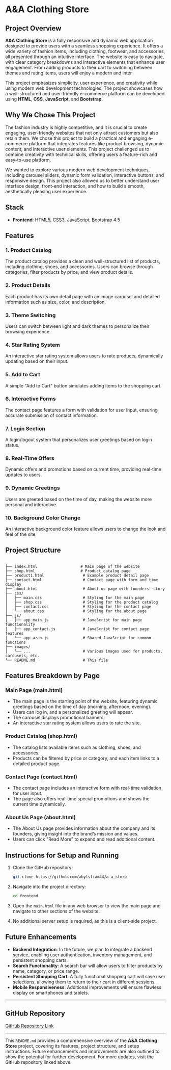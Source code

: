 
# A&A Clothing Store

## Project Overview

**A&A Clothing Store** is a fully responsive and dynamic web application designed to provide users with a seamless shopping experience. It offers a wide variety of fashion items, including clothing, footwear, and accessories, all presented through an intuitive interface. The website is easy to navigate, with clear category breakdowns and interactive elements that enhance user engagement. From adding products to their cart to switching between themes and rating items, users will enjoy a modern and inter

This project emphasizes simplicity, user experience, and creativity while using modern web development technologies. The project showcases how a well-structured and user-friendly e-commerce platform can be developed using **HTML**, **CSS**, **JavaScript**, and **Bootstrap**.

## Why We Chose This Project

The fashion industry is highly competitive, and it is crucial to create engaging, user-friendly websites that not only attract customers but also retain them. We chose this project to build a practical and engaging e-commerce platform that integrates features like product browsing, dynamic content, and interactive user elements. This project challenged us to combine creativity with technical skills, offering users a feature-rich and easy-to-use platform.

We wanted to explore various modern web development techniques, including carousel sliders, dynamic form validation, interactive buttons, and responsive design. This project also allowed us to better understand user interface design, front-end interaction, and how to build a smooth, aesthetically pleasing user experience.

## Stack

- **Frontend**: HTML5, CSS3, JavaScript, Bootstrap 4.5

## Features

### 1. **Product Catalog**
The product catalog provides a clean and well-structured list of products, including clothing, shoes, and accessories. Users can browse through categories, filter products by price, and view product details.

### 2. **Product Details**
Each product has its own detail page with an image carousel and detailed information such as size, color, and description.

### 3. **Theme Switching**
Users can switch between light and dark themes to personalize their browsing experience.

### 4. **Star Rating System**
An interactive star rating system allows users to rate products, dynamically updating based on their input.

### 5. **Add to Cart**
A simple "Add to Cart" button simulates adding items to the shopping cart.

### 6. **Interactive Forms**
The contact page features a form with validation for user input, ensuring accurate submission of contact information.

### 7. **Login Section**
A login/logout system that personalizes user greetings based on login status.

### 8. **Real-Time Offers**
Dynamic offers and promotions based on current time, providing real-time updates to users.

### 9. **Dynamic Greetings**
Users are greeted based on the time of day, making the website more personal and interactive.

### 10. **Background Color Change**
An interactive background color feature allows users to change the look and feel of the site.

## Project Structure

```plaintext
.
├── index.html                   # Main page of the website
├── shop.html                    # Product catalog page
├── product1.html                 # Example product detail page
├── contact.html                  # Contact page with form and time display
├── about.html                    # About us page with founders' story
├── css/
│   ├── main.css                  # Styling for the main page
│   ├── shop.css                  # Styling for the product catalog
│   ├── contact.css               # Styling for the contact page
│   └── about.css                 # Styling for the about page
├── js/
│   ├── app_main.js               # JavaScript for main page functionality
│   ├── app_contact.js            # JavaScript for contact page features
│   └── app_azan.js               # Shared JavaScript for common functions
├── images/
│   └── ...                       # Various images used for products, carousels, etc.
└── README.md                     # This file
```

## Features Breakdown by Page

### **Main Page (main.html)**

- The main page is the starting point of the website, featuring dynamic greetings based on the time of day (morning, afternoon, evening).
- Users can log in, and a personalized greeting will appear.
- The carousel displays promotional banners.
- An interactive star rating system allows users to rate the site.

### **Product Catalog (shop.html)**

- The catalog lists available items such as clothing, shoes, and accessories.
- Products can be filtered by price or category, and each item links to a detailed product page.


### **Contact Page (contact.html)**

- The contact page includes an interactive form with real-time validation for user input.
- The page also offers real-time special promotions and shows the current time dynamically.

### **About Us Page (about.html)**

- The About Us page provides information about the company and its founders, giving insight into the brand’s mission and values.
- Users can click "Read More" to expand and read additional content.

## Instructions for Setup and Running

1. Clone the GitHub repository:
   ```bash
   git clone https://github.com/abylsliam44/a-a_store
   ```

2. Navigate into the project directory:
   ```bash
   cd frontend
   ```

3. Open the `main.html` file in any web browser to view the main page and navigate to other sections of the website.

4. No additional server setup is required, as this is a client-side project.

## Future Enhancements

- **Backend Integration**: In the future, we plan to integrate a backend service, enabling user authentication, inventory management, and persistent shopping carts.
- **Search Functionality**: A search bar will allow users to filter products by name, category, or price range.
- **Persistent Shopping Cart**: A fully functional shopping cart will save user selections, allowing them to return to their cart in different sessions.
- **Mobile Responsiveness**: Additional improvements will ensure flawless display on smartphones and tablets.


---

## GitHub Repository

[GitHub Repository Link](https://github.com/abylsliam44/a-a_store)

---

This `README.md` provides a comprehensive overview of the **A&A Clothing Store** project, covering its features, project structure, and setup instructions. Future enhancements and improvements are also outlined to show the potential for further development. For more updates, visit the GitHub repository linked above.
